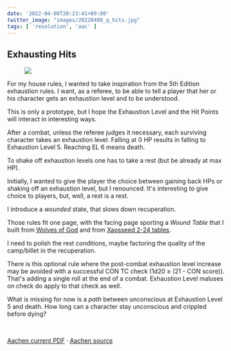 ```yaml
---
date: '2022-04-08T20:23:41+09:00'
twitter_image: "images/20220408_q_hits.jpg"
tags: [ 'resolution', 'aac' ]
---
```


## Exhausting Hits

<figure class="right largest7" title="click to see the two pages PDF">
<a href="docs/aachen_exhausting_hits_20220408.pdf" target="_blank"><img src="images/20220408_taking_hits.jpg" loading="lazy" /></a>
<figcaption>
</figcaption>
</figure>

For my house rules, I wanted to take inspiration from the 5th Edition exhaustion rules. I want, as a referee, to be able to tell a player that her or his character gets an exhaustion level and to be understood.

This is only a prototype, but I hope the Exhaustion Level and the Hit Points will interact in interesting ways.

After a combat, unless the referee judges it necessary, each surviving character takes an exhaustion level. Falling at 0 HP results in falling to Exhaustion Level 5. Reaching EL 6 means death.

To shake off exhaustion levels one has to take a rest (but be already at max HP).

Initially, I wanted to give the player the choice between gaining back HPs or shaking off an exhaustion level, but I renounced. It's interesting to give choice to players, but, well, a rest is a rest.

I introduce a _wounded_ state, that slows down recuperation.

Those rules fit one page, with the facing page sporting a _Wound Table_ that I built from [Wolves of God](https://www.drivethrurpg.com/product/308470/Wolves-of-God-Adventures-in-Dark-Ages-England?affiliate_id=2746229) and from [Xaosseed 2-24 tables](20211005.html?t=Xaosseed_2_24_Table_for_Scars&f=exhausting_hits).

I need to polish the rest conditions, maybe factoring the quality of the camp/billet in the recuperation.

There is this optional rule where the post-combat exhaustion level increase may be avoided with a successful CON TC check (1d20 ≥ (21 - CON score)). That's adding a single roll at the end of a combat. Exhaustion Level maluses on check do apply to that check as well.

What is missing for now is a _path_ between unconscious at Exhaustion Level 5 and death. How long can a character stay unconscious and crippled before dying?

&nbsp;

[Aachen current PDF](https://github.com/jmettraux/aachen/releases/download/v20220408/aachen.pdf) · [Aachen source](https://github.com/jmettraux/aachen)

